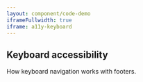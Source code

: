 ```yaml
---
layout: component/code-demo
iframeFullwidth: true
iframe: a11y-keyboard
---
```

## Keyboard accessibility

How keyboard navigation works with footers.
